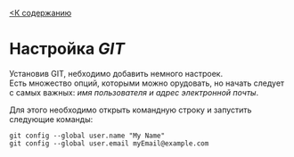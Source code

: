 [<К содержанию](./readme.md)

# Настройка ***GIT***


Установив GIT, небходимо добавить немного настроек.  
 Есть  множество опций, которыми можно орудовать, но начать следует с самых важных: *имя пользователя и адрес электронной почты*. 
 
 Для этого необходимо открыть командную строку и запустить следующие команды:

 ```
 git config --global user.name "My Name"
 git config --global user.email myEmail@example.com
 ```

